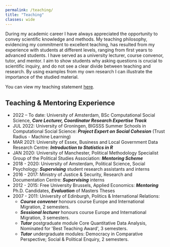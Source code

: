 ```yaml
---
permalink: /teaching/
title: "Teaching"
classes: wide
---
```

During my academic career I have always appreciated the opportunity to convey scientific knowledge and methods. My teaching philosophy, evidencing my commitment to excellent teaching, has resulted from my experience with students at different levels, ranging from first years to advanced students. I have served as a university lecturer, course convenor, tutor, and mentor. I aim to show students why asking questions is crucial to scientific inquiry, and do not see a clear divide between teaching and research. By using examples from my own research I can illustrate the importance of the studied material. 

You can view my teaching statement [here](/assets/files/Teaching_statement_Achbari.pdf).

## Teaching & Mentoring Experience

- 2022 – To date: University of Amsterdam, BSc Computational Social Science, <b><i>Core Lecturer, Coordinator Research Expertise Track</i></b>
- JUL 2022:	University of Groningen, BIGSSS Summer Schools in Computational Social Science: <b><i>Project Expert on Social Cohesion</i></b> (Trust Radius - Machine   Learning) 
- MAR 2021:	University of Essex, Business and Local Government Data Research Centre: <b><i>Introduction to Statistics in R</i></b>
- JAN 2020:	University of Manchester, Political Methodology Specialist Group of the Political Studies Association: <b><i>Mentoring Scheme</i></b> 
- 2018 - 2020:	University of Amsterdam, Political Science, Social Psychology: <b><i>Supervising</i></b> student research assistants and interns
- 2016 - 2017: 	Ministry of Justice & Security, Research and Documentation Centre: <b><i>Supervising</i></b> interns
- 2012 - 2015:	Free University Brussels, Applied Economics: <b><i>Mentoring</i></b> Ph.D. Candidates, <b><i>Evaluation</i></b> of Masters Theses 
- 2007 - 2011: University of Edinburgh, Politics & International Relations: 
  - <b><i>Course convener</i></b> honours course Europe and International Migration, 2 semesters.
  - <b><i>Sessional lecturer</i></b> honours course Europe and International Migration, 3 semesters.
  - <b><i>Tutor</i></b> postgraduate module Core Quantitative Data Analysis, Nominated for &apos;Best Teaching Award&apos;, 3 semesters.
  - <b><i>Tutor</i></b> undergraduate modules: Democracy in Comparative Perspective; Social & Political Enquiry, 2 semesters.
